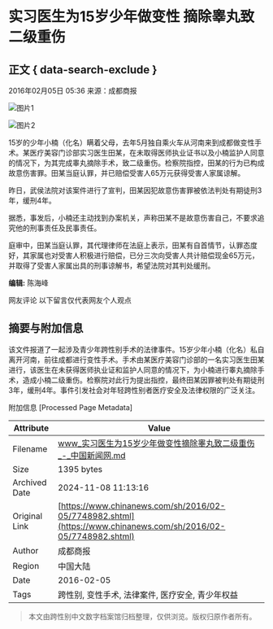 # 实习医生为15岁少年做变性 摘除睾丸致二级重伤

## 正文 { data-search-exclude }


2016年02月05日 05:36 来源：成都商报

![图片1](http://www.chinanews.com/fileftp/2020/03/2020-03-11/U194P4T47D46410F978DT20200311093349.jpg)

![图片2](http://www.chinanews.com/fileftp/2020/03/2020-03-11/U194P4T47D46410F977DT20200311083723.jpg)

15岁的少年小楠（化名）瞒着父母，去年5月独自乘火车从河南来到成都做变性手术。某医疗美容门诊部实习医生田某，在未取得医师执业证书以及小楠监护人同意的情况下，为其完成睾丸摘除手术，致二级重伤。检察院指控，田某的行为已构成故意伤害罪。田某当庭认罪，并已赔偿受害人65万元获得受害人家属谅解。

昨日，武侯法院对该案件进行了宣判，田某因犯故意伤害罪被依法判处有期徒刑3年，缓刑4年。

据悉，事发后，小楠还主动找到办案机关，声称田某不是故意伤害自己，不要求追究他的刑事责任及民事责任。

庭审中，田某当庭认罪，其代理律师在法庭上表示，田某有自首情节，认罪态度好，其家属也对受害人积极进行赔偿，已分三次向受害人共计赔偿现金65万元，并取得了受害人家属出具的刑事谅解书，希望法院对其判处缓刑。

**编辑:** 陈海峰

网友评论  以下留言仅代表网友个人观点

## 摘要与附加信息

<!-- tcd_abstract -->
该文件报道了一起涉及青少年跨性别手术的法律事件。15岁少年小楠（化名）私自离开河南，前往成都进行变性手术。手术由某医疗美容门诊部的一名实习医生田某进行，该医生在未获得医师执业证和监护人同意的情况下，为小楠进行睾丸摘除手术，造成小楠二级重伤。检察院对此行为提出指控，最终田某因罪被判处有期徒刑3年，缓刑4年。事件引发社会对年轻跨性别者医疗安全及法律权限的广泛关注。
<!-- tcd_abstract_end -->

附加信息 [Processed Page Metadata]

| Attribute       | Value                                  |
|-----------------|----------------------------------------|
| Filename        | www_实习医生为15岁少年做变性摘除睾丸致二级重伤_-_中国新闻网.md                             |
| Size            | 1395 bytes                           |
| Archived Date   | 2024-11-08 11:13:16                             |
| Original Link   | [https://www.chinanews.com/sh/2016/02-05/7748982.shtml](https://www.chinanews.com/sh/2016/02-05/7748982.shtml)                       |
| Author          | 成都商报                               |
| Region          | 中国大陆                               |
| Date            | 2016-02-05                                 |
| Tags            | 跨性别, 变性手术, 法律案件, 医疗安全, 青少年权益                                 |
>
> 本文由跨性别中文数字档案馆归档整理，仅供浏览。版权归原作者所有。
>